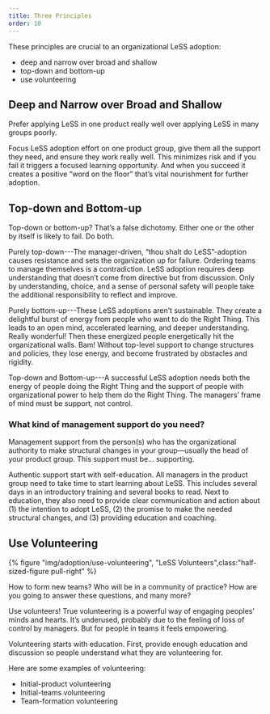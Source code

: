 ```yaml
---
title: Three Principles
order: 10
---
```


These principles are crucial to an organizational LeSS adoption:

* deep and narrow over broad and shallow
* top-down and bottom-up
* use volunteering

## Deep and Narrow over Broad and Shallow

Prefer applying LeSS in one product really well over applying LeSS in many groups poorly.

Focus LeSS adoption effort on one product group, give them all the support they need, and ensure they work really well. This minimizes risk and if you fail it triggers a focused learning opportunity. And when you succeed it creates a positive “word on the floor” that’s vital nourishment for further adoption.

## Top-down and Bottom-up

Top-down or bottom-up? That’s a false dichotomy. Either one or the other by itself is likely to fail. Do both.

Purely top-down---The manager-driven, “thou shalt do LeSS”-adoption causes resistance and sets the organization up for failure. Ordering teams to manage themselves is a contradiction. LeSS adoption requires deep understanding that doesn’t come from directive but from discussion. Only by understanding, choice, and a sense of personal safety will people take the additional responsibility to reflect and improve.

Purely bottom-up---These LeSS adoptions aren’t sustainable. They create a delightful burst of energy from people who want to do the Right Thing. This leads to an open mind, accelerated learning, and deeper understanding. Really wonderful! Then these energized people energetically hit the organizational walls. Bam! Without top-level support to change structures and policies, they lose energy, and become frustrated by obstacles and rigidity.

Top-down and Bottom-up---A successful LeSS adoption needs both the energy of people doing the Right Thing and the support of people with organizational power to help them do the Right Thing. The managers’ frame of mind must be support, not control.

### What kind of management support do you need?

Management support from the person(s) who has the organizational authority to make structural changes in your group—usually the head of your product group. This support must be… supporting.

Authentic support start with self-education. All managers in the product group need to take time to start learning about LeSS. This includes several days in an introductory training and several books to read. Next to education, they also need to provide clear communication and action about (1) the intention to adopt LeSS, (2) the promise to make the needed structural changes, and (3) providing education and coaching.

## Use Volunteering

<div>
  {% figure "img/adoption/use-volunteering", "LeSS Volunteers",class:"half-sized-figure pull-right" %}
</div>

How to form new teams? Who will be in a community of practice? How are you going to answer these questions, and many more?

Use volunteers! True volunteering is a powerful way of engaging peoples’ minds and hearts. It’s underused, probably due to the feeling of loss of control by managers. But for people in teams it feels empowering.

Volunteering starts with education. First, provide enough education and discussion so people understand what they are volunteering for.

Here are some examples of volunteering:

* Initial-product volunteering
* Initial-teams volunteering
* Team-formation volunteering